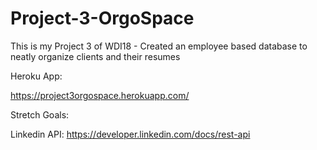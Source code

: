 # Project-3-OrgoSpace
This is my Project 3 of WDI18 - Created an employee based database to neatly organize clients and their resumes


Heroku App:

https://project3orgospace.herokuapp.com/

Stretch Goals:

Linkedin API:
https://developer.linkedin.com/docs/rest-api